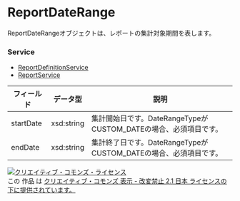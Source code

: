 # ReportDateRange
ReportDateRangeオブジェクトは、レポートの集計対象期間を表します。
### Service
+ [ReportDefinitionService](../services/ReportDefinitionService.md)
+ [ReportService](../services/ReportService.md)

| フィールド | データ型 | 説明 | 
|---|---|---|
| startDate| xsd:string| 集計開始日です。DateRangeTypeがCUSTOM_DATEの場合、必須項目です。 |
| endDate| xsd:string| 集計終了日です。DateRangeTypeがCUSTOM_DATEの場合、必須項目です。 |
<a rel="license" href="http://creativecommons.org/licenses/by-nd/2.1/jp/"><img alt="クリエイティブ・コモンズ・ライセンス" style="border-width:0" src="https://i.creativecommons.org/l/by-nd/2.1/jp/88x31.png" /></a><br />この 作品 は <a rel="license" href="http://creativecommons.org/licenses/by-nd/2.1/jp/">クリエイティブ・コモンズ 表示 - 改変禁止 2.1 日本 ライセンスの下に提供されています。</a>
